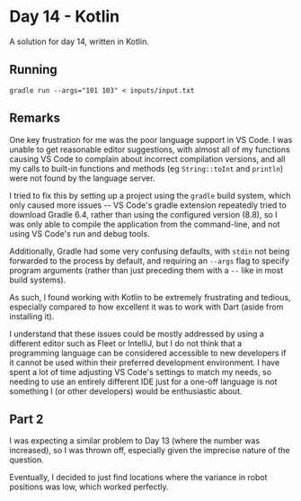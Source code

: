 # Day 14 - Kotlin

A solution for day 14, written in Kotlin.

## Running

`gradle run --args="101 103" < inputs/input.txt`

## Remarks

One key frustration for me was the poor language support in VS Code. I was
unable to get reasonable editor suggestions, with almost all of my functions
causing VS Code to complain about incorrect compilation versions, and all my
calls to built-in functions and methods (eg `String::toInt` and `println`) were
not found by the language server.

I tried to fix this by setting up a project using the `gradle` build system,
which only caused more issues -- VS Code's gradle extension repeatedly tried to
download Gradle 6.4, rather than using the configured version (8.8), so I was
only able to compile the application from the command-line, and not using VS
Code's run and debug tools.

Additionally, Gradle had some very confusing defaults, with `stdin` not being
forwarded to the process by default, and requiring an `--args` flag to specify
program arguments (rather than just preceding them with a `--` like in most
build systems).

As such, I found working with Kotlin to be extremely frustrating and tedious,
especially compared to how excellent it was to work with Dart (aside from
installing it).

I understand that these issues could be mostly addressed by using a different
editor such as Fleet or IntelliJ, but I do not think that a programming
language can be considered accessible to new developers if it cannot be used
within their preferred development environment. I have spent a lot of time
adjusting VS Code's settings to match my needs, so needing to use an entirely
different IDE just for a one-off language is not something I (or other
developers) would be enthusiastic about.

## Part 2

I was expecting a similar problem to Day 13 (where the number was increased),
so I was thrown off, especially given the imprecise nature of the question.

Eventually, I decided to just find locations where the variance in robot
positions was low, which worked perfectly.
